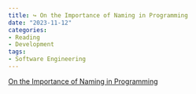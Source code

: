 ```yaml
---
title: ↪ On the Importance of Naming in Programming
date: "2023-11-12"
categories:
- Reading
- Development
tags:
- Software Engineering
---
```


[On the Importance of Naming in Programming](https://wasp-lang.dev/blog/2023/10/12/on-importance-of-naming-in-programming)
